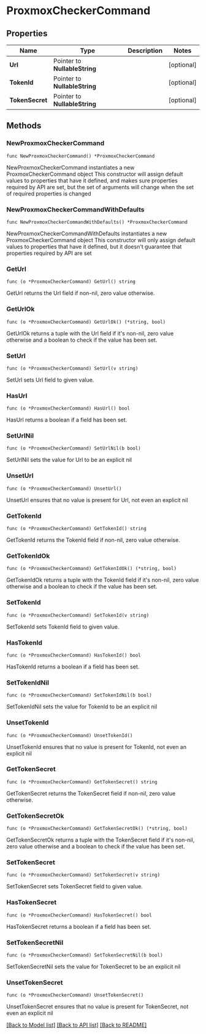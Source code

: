 # ProxmoxCheckerCommand

## Properties

Name | Type | Description | Notes
------------ | ------------- | ------------- | -------------
**Url** | Pointer to **NullableString** |  | [optional] 
**TokenId** | Pointer to **NullableString** |  | [optional] 
**TokenSecret** | Pointer to **NullableString** |  | [optional] 

## Methods

### NewProxmoxCheckerCommand

`func NewProxmoxCheckerCommand() *ProxmoxCheckerCommand`

NewProxmoxCheckerCommand instantiates a new ProxmoxCheckerCommand object
This constructor will assign default values to properties that have it defined,
and makes sure properties required by API are set, but the set of arguments
will change when the set of required properties is changed

### NewProxmoxCheckerCommandWithDefaults

`func NewProxmoxCheckerCommandWithDefaults() *ProxmoxCheckerCommand`

NewProxmoxCheckerCommandWithDefaults instantiates a new ProxmoxCheckerCommand object
This constructor will only assign default values to properties that have it defined,
but it doesn't guarantee that properties required by API are set

### GetUrl

`func (o *ProxmoxCheckerCommand) GetUrl() string`

GetUrl returns the Url field if non-nil, zero value otherwise.

### GetUrlOk

`func (o *ProxmoxCheckerCommand) GetUrlOk() (*string, bool)`

GetUrlOk returns a tuple with the Url field if it's non-nil, zero value otherwise
and a boolean to check if the value has been set.

### SetUrl

`func (o *ProxmoxCheckerCommand) SetUrl(v string)`

SetUrl sets Url field to given value.

### HasUrl

`func (o *ProxmoxCheckerCommand) HasUrl() bool`

HasUrl returns a boolean if a field has been set.

### SetUrlNil

`func (o *ProxmoxCheckerCommand) SetUrlNil(b bool)`

 SetUrlNil sets the value for Url to be an explicit nil

### UnsetUrl
`func (o *ProxmoxCheckerCommand) UnsetUrl()`

UnsetUrl ensures that no value is present for Url, not even an explicit nil
### GetTokenId

`func (o *ProxmoxCheckerCommand) GetTokenId() string`

GetTokenId returns the TokenId field if non-nil, zero value otherwise.

### GetTokenIdOk

`func (o *ProxmoxCheckerCommand) GetTokenIdOk() (*string, bool)`

GetTokenIdOk returns a tuple with the TokenId field if it's non-nil, zero value otherwise
and a boolean to check if the value has been set.

### SetTokenId

`func (o *ProxmoxCheckerCommand) SetTokenId(v string)`

SetTokenId sets TokenId field to given value.

### HasTokenId

`func (o *ProxmoxCheckerCommand) HasTokenId() bool`

HasTokenId returns a boolean if a field has been set.

### SetTokenIdNil

`func (o *ProxmoxCheckerCommand) SetTokenIdNil(b bool)`

 SetTokenIdNil sets the value for TokenId to be an explicit nil

### UnsetTokenId
`func (o *ProxmoxCheckerCommand) UnsetTokenId()`

UnsetTokenId ensures that no value is present for TokenId, not even an explicit nil
### GetTokenSecret

`func (o *ProxmoxCheckerCommand) GetTokenSecret() string`

GetTokenSecret returns the TokenSecret field if non-nil, zero value otherwise.

### GetTokenSecretOk

`func (o *ProxmoxCheckerCommand) GetTokenSecretOk() (*string, bool)`

GetTokenSecretOk returns a tuple with the TokenSecret field if it's non-nil, zero value otherwise
and a boolean to check if the value has been set.

### SetTokenSecret

`func (o *ProxmoxCheckerCommand) SetTokenSecret(v string)`

SetTokenSecret sets TokenSecret field to given value.

### HasTokenSecret

`func (o *ProxmoxCheckerCommand) HasTokenSecret() bool`

HasTokenSecret returns a boolean if a field has been set.

### SetTokenSecretNil

`func (o *ProxmoxCheckerCommand) SetTokenSecretNil(b bool)`

 SetTokenSecretNil sets the value for TokenSecret to be an explicit nil

### UnsetTokenSecret
`func (o *ProxmoxCheckerCommand) UnsetTokenSecret()`

UnsetTokenSecret ensures that no value is present for TokenSecret, not even an explicit nil

[[Back to Model list]](../README.md#documentation-for-models) [[Back to API list]](../README.md#documentation-for-api-endpoints) [[Back to README]](../README.md)


